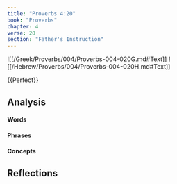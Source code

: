 ```yaml
---
title: "Proverbs 4:20"
book: "Proverbs"
chapter: 4
verse: 20
section: "Father's Instruction"
---
```

![[/Greek/Proverbs/004/Proverbs-004-020G.md#Text]]
![[/Hebrew/Proverbs/004/Proverbs-004-020H.md#Text]]

{{Perfect}}

## Analysis

#### Words

#### Phrases

#### Concepts

## Reflections
